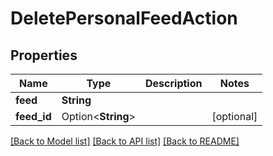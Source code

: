 # DeletePersonalFeedAction

## Properties

Name | Type | Description | Notes
------------ | ------------- | ------------- | -------------
**feed** | **String** |  | 
**feed_id** | Option<**String**> |  | [optional]

[[Back to Model list]](../README.md#documentation-for-models) [[Back to API list]](../README.md#documentation-for-api-endpoints) [[Back to README]](../README.md)


